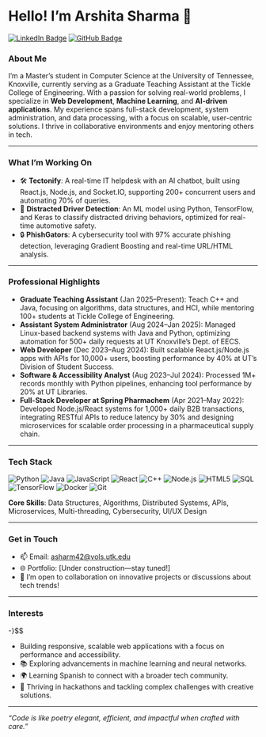 # Hello! I’m Arshita Sharma 👋

[![LinkedIn Badge](https://img.shields.io/badge/-ArshitaSharma-blue?style=flat&logo=Linkedin&logoColor=white&link=https://www.linkedin.com/in/arshita-sharma)](https://www.linkedin.com/in/arshita-sharma)
[![GitHub Badge](https://img.shields.io/badge/-arshita08-black?style=flat&logo=github&logoColor=white&link=https://github.com/arshita08)](https://github.com/arshita08)

### About Me
I’m a Master’s student in Computer Science at the University of Tennessee, Knoxville, currently serving as a Graduate Teaching Assistant at the Tickle College of Engineering. With a passion for solving real-world problems, I specialize in **Web Development**, **Machine Learning**, and **AI-driven applications**. My experience spans full-stack development, system administration, and data processing, with a focus on scalable, user-centric solutions. I thrive in collaborative environments and enjoy mentoring others in tech.

---

### What I’m Working On
- 🛠 **Tectonify**: A real-time IT helpdesk with an AI chatbot, built using React.js, Node.js, and Socket.IO, supporting 200+ concurrent users and automating 70% of queries.
- 🌱 **Distracted Driver Detection**: An ML model using Python, TensorFlow, and Keras to classify distracted driving behaviors, optimized for real-time automotive safety.
- 🔒 **PhishGators**: A cybersecurity tool with 97% accurate phishing detection, leveraging Gradient Boosting and real-time URL/HTML analysis.

---

### Professional Highlights
- **Graduate Teaching Assistant** (Jan 2025–Present): Teach C++ and Java, focusing on algorithms, data structures, and HCI, while mentoring 100+ students at Tickle College of Engineering.
- **Assistant System Administrator** (Aug 2024–Jan 2025): Managed Linux-based backend systems with Java and Python, optimizing automation for 500+ daily requests at UT Knoxville’s Dept. of EECS.
- **Web Developer** (Dec 2023–Aug 2024): Built scalable React.js/Node.js apps with APIs for 10,000+ users, boosting performance by 40% at UT’s Division of Student Success.
- **Software & Accessibility Analyst** (Aug 2023–Jul 2024): Processed 1M+ records monthly with Python pipelines, enhancing tool performance by 20% at UT Libraries.
- **Full-Stack Developer at Spring Pharmachem** (Apr 2021–May 2022): Developed Node.js/React systems for 1,000+ daily B2B transactions, integrating RESTful APIs to reduce latency by 30% and designing microservices for scalable order processing in a pharmaceutical supply chain.

---

### Tech Stack
![Python](https://img.shields.io/badge/-Python-3776AB?style=flat&logo=python&logoColor=white)
![Java](https://img.shields.io/badge/-Java-007396?style=flat&logo=java&logoColor=white)
![JavaScript](https://img.shields.io/badge/-JavaScript-F7DF1E?style=flat&logo=javascript&logoColor=black)
![React](https://img.shields.io/badge/-React-61DAFB?style=flat&logo=react&logoColor=black)
![C++](https://img.shields.io/badge/-C++-00599C?style=flat&logo=c%2B%2B&logoColor=white)
![Node.js](https://img.shields.io/badge/-Node.js-339933?style=flat&logo=node.js&logoColor=white)
![HTML5](https://img.shields.io/badge/-HTML5-E34F26?style=flat&logo=html5&logoColor=white)
![SQL](https://img.shields.io/badge/-SQL-4479A1?style=flat&logo=postgresql&logoColor=white)
![TensorFlow](https://img.shields.io/badge/-TensorFlow-FF6F00?style=flat&logo=tensorflow&logoColor=white)
![Docker](https://img.shields.io/badge/-Docker-2496ED?style=flat&logo=docker&logoColor=white)
![Git](https://img.shields.io/badge/-Git-F05032?style=flat&logo=git&logoColor=white)

**Core Skills**: Data Structures, Algorithms, Distributed Systems, APIs, Microservices, Multi-threading, Cybersecurity, UI/UX Design

---

### Get in Touch
- 📫 Email: [asharm42@vols.utk.edu](mailto:asharm42@vols.utk.edu)
- 🌐 Portfolio: [Under construction—stay tuned!]
- 💬 I’m open to collaboration on innovative projects or discussions about tech trends!

---

### Interests
-}$$

 - Building responsive, scalable web applications with a focus on performance and accessibility.
- 📚 Exploring advancements in machine learning and neural networks.
- 🌍 Learning Spanish to connect with a broader tech community.
- 🍕 Thriving in hackathons and tackling complex challenges with creative solutions.

---

*“Code is like poetry elegant, efficient, and impactful when crafted with care.”*
